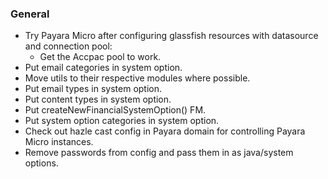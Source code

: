 ### General
- Try Payara Micro after configuring glassfish resources with datasource and connection pool:
  * Get the Accpac pool to work.
- Put email categories in system option.
- Move utils to their respective modules where possible.
- Put email types in system option.
- Put content types in system option.
- Put createNewFinancialSystemOption() FM.
- Put system option categories in system option. 
- Check out hazle cast config in Payara domain for controlling Payara Micro instances.
- Remove passwords from config and pass them in as java/system options.